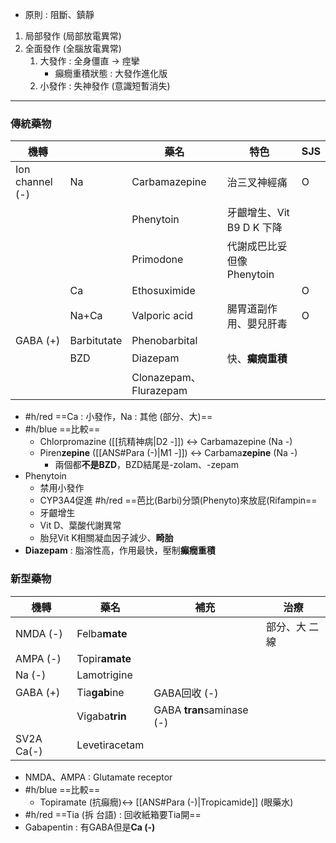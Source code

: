 - 原則 : 阻斷、鎮靜
1. 局部發作 (局部放電異常)
2. 全面發作 (全腦放電異常)
	1. 大發作 : 全身僵直 -> 痙攣
		- 癲癇重積狀態 : 大發作進化版
	2. 小發作 : 失神發作 (意識短暫消失)
***
### 傳統藥物
| 機轉            |             | 藥名                   | 特色                      | SJS |
|-----------------|-------------|------------------------|---------------------------|-----|
| Ion channel (-) | Na          | Carbamazepine          | 治三叉神經痛              | O   |
|                 |             | Phenytoin              | 牙齦增生、Vit B9 D K 下降 |     |
|                 |             | Primodone              | 代謝成巴比妥但像Phenytoin |     |
|                 | Ca          | Ethosuximide           |                           | O   |
|                 | Na+Ca       | Valporic acid          | 腸胃道副作用、嬰兒肝毒     | O   |
| GABA (+)        | Barbitutate | Phenobarbital          |                           |     |
|                 | BZD         | Diazepam               | 快、**癲癇重積**              |     |
|                 |             | Clonazepam、Flurazepam |                           |     |

- #h/red  ==Ca : 小發作，Na : 其他 (部分、大)==
- #h/blue ==比較==
	- Chlorpromazine ([[抗精神病|D2 -]]) <-> Carbamazepine (Na -)
	- Piren**zepine** ([[ANS#Para (-)|M1 -]]) <-> Carbama**zepine** (Na -)
		- 兩個都**不是BZD**，BZD結尾是-zolam、-zepam
- Phenytoin
	- 禁用小發作
	- CYP3A4促進 #h/red ==芭比(Barbi)分頭(Phenyto)來放屁(Rifampin==
	- 牙齦增生
	- Vit D、葉酸代謝異常
	- 胎兒Vit K相關凝血因子減少、**畸胎**
- **Diazepam** : 脂溶性高，作用最快，壓制**癲癇重積**
### 新型藥物
| 機轉       | 藥名          | 補充                  | 治療          |
|------------|---------------|-----------------------|---------------|
| NMDA (-)   | Felba**mate**     |                       | 部分、大 二線 |
| AMPA (-)   | Topir**amate**    |                       |               |
| Na (-)     | Lamotrigine   |                       |               |
| GABA (+)   | Tia**gab**ine     | GABA回收 (-)          |               |
|            | Vigaba**trin**    | GABA **tran**saminase (-) |               |
| SV2A Ca(-) | Levetiracetam |                       |               |
- NMDA、AMPA : Glutamate receptor
- #h/blue ==比較==
	- Topiramate (抗癲癇)<-> [[ANS#Para (-)|Tropicamide]] (眼藥水)
- #h/red ==Tia (拆 台語) : 回收紙箱要Tia開==
- Gabapentin : 有GABA但是**Ca (-)**
